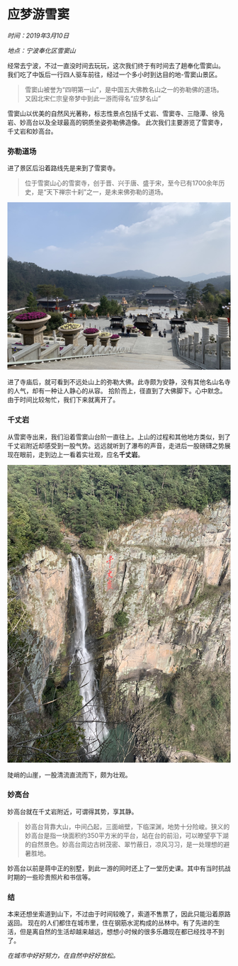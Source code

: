 # 应梦游雪窦

*时间：2019年3月10日*

*地点：宁波奉化区雪窦山*

经常去宁波，不过一直没时间去玩玩，这次我们终于有时间去了趟奉化雪窦山。
我们吃了中饭后一行四人驱车前往，经过一个多小时到达目的地-雪窦山景区。

> 雪窦山被誉为“四明第一山”，是中国五大佛教名山之一的弥勒佛的道场。
> 又因北宋仁宗皇帝梦中到此一游而得名“应梦名山”

雪窦山以优美的自然风光著称，标志性景点包括千丈岩、雪窦寺、三隐潭、徐凫岩、妙高台以及全球最高的铜质坐姿弥勒佛造像。
此次我们主要游览了雪窦寺，千丈岩和妙高台。

### 弥勒道场

进了景区后沿着路线先是来到了雪窦寺。
> 位于雪窦山心的雪窦寺，创于晋、兴于唐、盛于宋，至今已有1700余年历史，是“天下禅宗十刹”之一，是未来佛弥勒的道场。

![雪窦寺](media/15525777893043/IMG_6325.jpg)

进了寺庙后，就可看到不远处山上的弥勒大佛。此寺颇为安静，没有其他名山名寺的人气，却有一种让人静心的从容。
拾阶而上，径直到了大佛脚下。心中默念。
由于时间比较匆忙，我们下来就离开了。

### 千丈岩

从雪窦寺出来，我们沿着雪窦山台阶一直往上。上山的过程和其他地方类似，到了千丈岩附近却感受到一股气势。远远就听到了瀑布的声音，走进后一股磅礴之势展现在眼前，走到边上一看着实壮观，应名**千丈岩**。

![](media/15525777893043/15525785897854.jpg)

陡峭的山崖，一股清流直流而下，颇为壮观。

### 妙高台

妙高台就在千丈岩附近，可谓得其势，享其静。

> 妙高台背靠大山，中间凸起，三面峭壁，下临深渊，地势十分险峻。狭义的妙高台是指一块面积约350平方米的平台，站在台的前沿，可以暸望亭下湖的自然景色。妙高台周边古树茂密、翠竹蔽日，凉风习习，是一处理想的避暑胜地。

妙高台以前是蒋中正的别墅，到此一游的同时还上了一堂历史课。其中有当时抗战时期的一些珍贵照片和书信等。

### 结

本来还想坐索道到山下，不过由于时间较晚了，索道不售票了，因此只能沿着原路返回。
现在的人们都住在城市里，住在钢筋水泥构成的丛林中。有了先进的生活，但是离自然的生活却越来越远，想想小时候的很多乐趣现在都已经找寻不到了。

*在城市中好好努力，在自然中好好放松。*